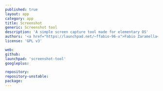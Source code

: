 ```yaml
---
published: true
layout: app
category: app
title: Screenshot
generic: Screenshot tool
description: 'A simple screen capture tool made for elementary OS'
authors: '<a href="https://launchpad.net/~ffabio-96-x">Fabio Zaramella</a>'
license: 'GPL v3'

web:
github:
launchpad: 'screenshot-tool'
googleplus:

repository:
repository-unstable:
package:
---
```

